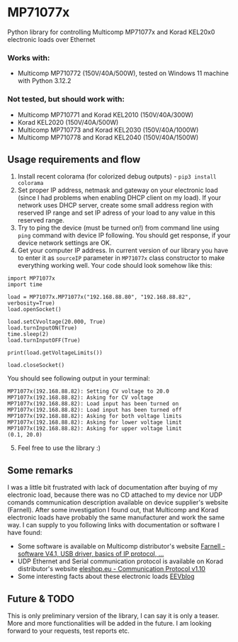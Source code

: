 # MP71077x
Python library for controlling Multicomp MP71077x and Korad KEL20x0 electronic loads over Ethernet

### Works with:
- Multicomp MP710772 (150V/40A/500W), tested on Windows 11 machine with Python 3.12.2

### Not tested, but should work with:
- Multicomp MP710771 and Korad KEL2010 (150V/40A/300W)
- Korad KEL2020 (150V/40A/500W)
- Multicomp MP710773 and Korad KEL2030 (150V/40A/1000W)
- Multicomp MP710778 and Korad KEL2040  (150V/40A/1500W)

## Usage requirements and flow

1. Install recent colorama (for colorized debug outputs) - `pip3 install colorama`
2. Set proper IP address, netmask and gateway on your electronic load (since I had problems when enabling DHCP client on my load). If your network uses DHCP server, create some small address region with reserved IP range and set IP adress of your load to any value in this reserved range.
3. Try to ping the device (must be turned on!) from command line using `ping` command with device IP following. You should get response, if your device network settings are OK.
4. Get your computer IP address. In current version of our library you have to enter it as `sourceIP` parameter in `MP71077x` class constructor to make everything working well. Your code should look somehow like this:
```
import MP71077x
import time

load = MP71077x.MP71077x("192.168.88.80", "192.168.88.82", verbosity=True)
load.openSocket()

load.setCVvoltage(20.000, True)
load.turnInputON(True)
time.sleep(2)
load.turnInputOFF(True)

print(load.getVoltageLimits())

load.closeSocket()
```
You should see following output in your terminal:
```
MP71077x(192.168.88.82): Setting CV voltage to 20.0
MP71077x(192.168.88.82): Asking for CV voltage
MP71077x(192.168.88.82): Load input has been turned on
MP71077x(192.168.88.82): Load input has been turned off
MP71077x(192.168.88.82): Asking for both voltage limits
MP71077x(192.168.88.82): Asking for lower voltage limit
MP71077x(192.168.88.82): Asking for upper voltage limit
(0.1, 20.0)
```
5. Feel free to use the library :)

## Some remarks

I was a little bit frustrated with lack of documentation after buying of my electronic load, because there was no CD attached to my device nor UDP comands communication description available on device supplier's website (Farnell). After some investigation I found out, that Multicomp and Korad electronic loads have probably the same manufacturer and work the same way. I can supply to you following links with documentation or software I have found:

- Some software is available on Multicomp distributor's website [Farnell - software V4.1, USB driver, basics of IP protocol, ...](https://www.farnell.com/software/4155422.zip)
- UDP Ethernet and Serial communication protocol is available on Korad distributor's website [eleshop.eu - Communication Protocol v1.10](https://static.eleshop.nl/mage/media/downloads/KEL2000SeriesCommunicationProtocolV1.10.pdf)
- Some interesting facts about these electronic loads [EEVblog](https://www.eevblog.com/forum/testgear/korad-kel2010-multicomp-mp710771-review/)

## Future & TODO

This is only preliminary version of the library, I can say it is only a teaser. 
More and more functionalities will be added in the future.
I am looking forward to your requests, test reports etc. 
